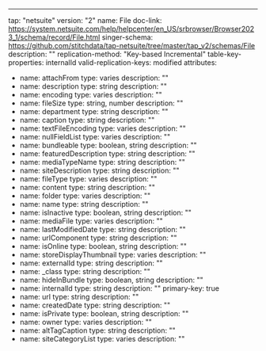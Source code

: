 ---
tap: "netsuite"
version: "2"
name: File
doc-link: https://system.netsuite.com/help/helpcenter/en_US/srbrowser/Browser2023_1/schema/record/File.html
singer-schema: https://github.com/stitchdata/tap-netsuite/tree/master/tap_v2/schemas/File
description: ""
replication-method: "Key-based Incremental"
table-key-properties: internalId
valid-replication-keys: modified
attributes:
- name: attachFrom
  type: varies
  description: ""
- name: description
  type: string
  description: ""
- name: encoding
  type: varies
  description: ""
- name: fileSize
  type: string, number
  description: ""
- name: department
  type: string
  description: ""
- name: caption
  type: string
  description: ""
- name: textFileEncoding
  type: varies
  description: ""
- name: nullFieldList
  type: varies
  description: ""
- name: bundleable
  type: boolean, string
  description: ""
- name: featuredDescription
  type: string
  description: ""
- name: mediaTypeName
  type: string
  description: ""
- name: siteDescription
  type: string
  description: ""
- name: fileType
  type: varies
  description: ""
- name: content
  type: string
  description: ""
- name: folder
  type: varies
  description: ""
- name: name
  type: string
  description: ""
- name: isInactive
  type: boolean, string
  description: ""
- name: mediaFile
  type: varies
  description: ""
- name: lastModifiedDate
  type: string
  description: ""
- name: urlComponent
  type: string
  description: ""
- name: isOnline
  type: boolean, string
  description: ""
- name: storeDisplayThumbnail
  type: varies
  description: ""
- name: externalId
  type: string
  description: ""
- name: _class
  type: string
  description: ""
- name: hideInBundle
  type: boolean, string
  description: ""
- name: internalId
  type: string
  description: ""
  primary-key: true
- name: url
  type: string
  description: ""
- name: createdDate
  type: string
  description: ""
- name: isPrivate
  type: boolean, string
  description: ""
- name: owner
  type: varies
  description: ""
- name: altTagCaption
  type: string
  description: ""
- name: siteCategoryList
  type: varies
  description: ""
